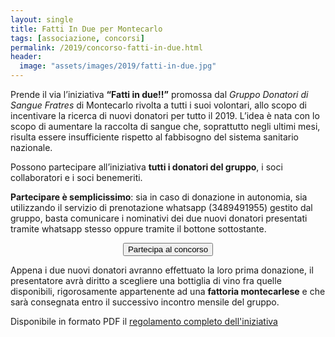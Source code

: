 ```yaml
---
layout: single
title: Fatti In Due per Montecarlo
tags: [associazione, concorsi]
permalink: /2019/concorso-fatti-in-due.html
header:
  image: "assets/images/2019/fatti-in-due.jpg"
---
```


Prende il via l’iniziativa **“Fatti in due!!”** promossa dal *Gruppo Donatori di Sangue Fratres* di Montecarlo rivolta a tutti i suoi volontari, allo scopo di incentivare la ricerca di nuovi donatori per tutto il 2019. L’idea è nata con lo scopo di aumentare la raccolta di sangue che, soprattutto negli ultimi mesi, risulta essere insufficiente rispetto al fabbisogno del sistema sanitario nazionale.

Possono partecipare all’iniziativa **tutti i donatori del gruppo**, i soci collaboratori e i soci benemeriti.

**Partecipare è semplicissimo**: sia in caso di donazione in autonomia, sia utilizzando il servizio di prenotazione whatsapp (3489491955) gestito dal gruppo, basta comunicare i nominativi dei due nuovi donatori presentati tramite whatsapp stesso oppure tramite il bottone sottostante.

<p style="text-align: center;"><button type="button" onclick="window.open('https://bit.ly/partecipa-fatti-in-due','Partecipa al concorso Fatti in due!!','width=500,height=500')">Partecipa al concorso</button></p>

Appena i due nuovi donatori avranno effettuato la loro prima donazione, il presentatore avrà diritto a scegliere una bottiglia di vino fra quelle disponibili, rigorosamente appartenente ad una **fattoria montecarlese** e che sarà consegnata entro il successivo incontro mensile del gruppo.

Disponibile in formato PDF il [regolamento completo dell'iniziativa](/assets/downloads/2019/Regolamento-concorso-fatti-in-due.pdf)
